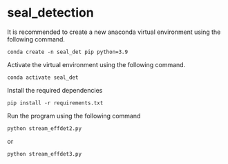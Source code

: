 # seal_detection

It is recommended to create a new anaconda virtual environment using the following command.

```conda create -n seal_det pip python=3.9```

Activate the virtual environment using the following command.

```conda activate seal_det```

Install the required dependencies

```pip install -r requirements.txt```

Run the program using the following command

```python stream_effdet2.py```

or

```python stream_effdet3.py```
